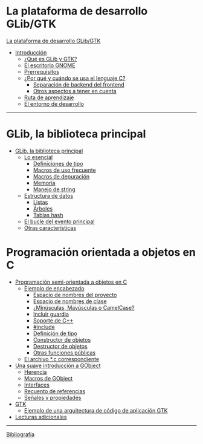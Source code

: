 # La plataforma de desarrollo GLib/GTK

[La plataforma de desarrollo GLib/GTK](./content/intro/title.md)

- [Introducción](./content/intro/intro.md)
	- [¿Qué es GLib y GTK?](./content/intro/glib-and-gtk.md)
	- [El escritorio GNOME](./content/intro/gnome-desktop.md)
	- [Prerrequisitos](./content/intro/prerequisites.md)
	- [¿Por qué y cuándo se usa el lenguaje C?](./content/intro/why-and-when-c.md)
		- [Separación de backend del frontend](./content/intro/separate-backend.md)
		- [Otros aspectos a tener en cuenta](./content/intro/other-aspects.md)
	- [Ruta de aprendizaje](./content/intro/learning-path.md)
	- [El entorno de desarrollo](./content/intro/environment.md)

---

# GLib, la biblioteca principal

- [GLib, la biblioteca principal](./content/glib/glib.md)
	- [Lo esencial](./content/glib/basics.md)
		- [Definiciones de tipo](./content/glib/type-def.md)
		- [Macros de uso frecuente](./content/glib/freq-macros.md)
		- [Macros de depuración](./content/glib/dbg-macros.md)
		- [Memoria](./content/glib/memory.md)
		- [Manejo de string](./content/glib/str-handling.md)
	- [Estructura de datos](./content/glib/data-struct.md)
		- [Listas](./content/glib/lists.md)
		- [Árboles](./content/glib/trees.md)
		- [Tablas hash](./content/glib/hash-tables.md)
	- [El bucle del evento principal](./content/glib/main-loop.md)
	- [Otras características](./content/glib/other-feat.md)

# Programación orientada a objetos en C

<!-- [Programación orientada a objetos en C](./content/oop-semi/oop.md) -->

- [Programación semi-orientada a objetos en C](./content/oop-semi/oop-semi.md)
	- [Ejemplo de encabezado](./content/oop-semi/header-ex.md)
		- [Espacio de nombres del proyecto](./content/oop-semi/prj-names.md)
		- [Espacio de nombres de clase](./content/oop-semi/class-names.md)
		- [¿Minúsculas, Mayúsculas o CamelCase?](./content/oop-semi/letter-case.md)
		- [Incluir guardia](./content/oop-semi/incl-guard.md)
		- [Soporte de C++](./content/oop-semi/cpp-supt.md)
		- [#include](./content/oop-semi/include.md)
		- [Definición de tipo](./content/oop-semi/type-def.md)
		- [Constructor de objetos](./content/oop-semi/obj-ctor.md)
		- [Destructor de objetos](./content/oop-semi/obj-dtor.md)
		- [Otras funciones públicas](./content/oop-semi/other-func.md)
	- [El archivo *.c correspondiente]()
- [Una suave introducción a GObject]()
	- [Herencia]()
	- [Macros de GObject]()
	- [Interfaces]()
	- [Recuento de referencias]()
	- [Señales y propiedades]()
- [GTK]()
	- [Ejemplo de una arquitectura de código de aplicación GTK]()
- [Lecturas adicionales]()

---

[Bibliografía](./content/intro/biblio.md)